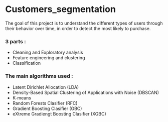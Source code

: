 # Customers_segmentation
The goal of this project is to understand the different types of users through their behavior over time, in order to detect the most likely to purchase.

### 3 parts : 
- Cleaning and Exploratory analysis
- Feature engineering and clustering
- Classification 

### The main algorithms used : 
- Latent Dirichlet Allocation (LDA)
- Density-Based Spatial Clustering of Applications with Noise (DBSCAN)
- K-means
- Random Forests Clasifier (RFC)
- Gradient Boosting Clasifier (GBC)
- eXtreme Gradiengt Boosting Clasifier (XGBC)
